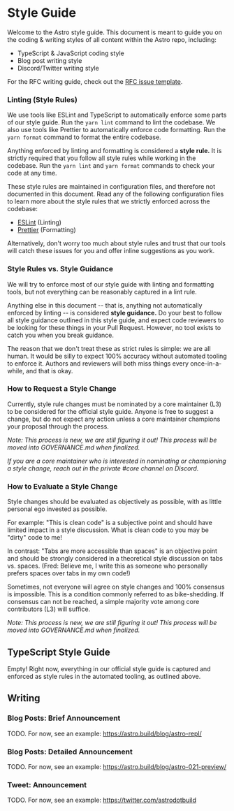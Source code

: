 # Style Guide

Welcome to the Astro style guide. This document is meant to guide you on the coding & writing styles of all content within the Astro repo, including:

- TypeScript & JavaScript coding style
- Blog post writing style
- Discord/Twitter writing style

For the RFC writing guide, check out the [RFC issue template](https://github.com/withastro/astro/issues/new/choose).

### Linting (Style Rules)

We use tools like ESLint and TypeScript to automatically enforce some parts of our style guide. Run the `yarn lint` command to lint the codebase. We also use tools like Prettier to automatically enforce code formatting. Run the `yarn format` command to format the entire codebase.

Anything enforced by linting and formatting is considered a **style rule.** It is strictly required that you follow all style rules while working in the codebase. Run the `yarn lint` and `yarn format` commands to check your code at any time.

These style rules are maintained in configuration files, and therefore not documented in this document. Read any of the following configuration files to learn more about the style rules that we strictly enforced across the codebase:

- [ESLint](https://github.com/withastro/astro/blob/main/.eslintrc.cjs) (Linting)
- [Prettier](https://github.com/withastro/astro/blob/main/.prettierrc.json) (Formatting)

Alternatively, don't worry too much about style rules and trust that our tools will catch these issues for you and offer inline suggestions as you work.

### Style Rules vs. Style Guidance

We will try to enforce most of our style guide with linting and formatting tools, but not everything can be reasonably captured in a lint rule.

Anything else in this document -- that is, anything not automatically enforced by linting -- is considered **style guidance.** Do your best to follow all style guidance outlined in this style guide, and expect code reviewers to be looking for these things in your Pull Request. However, no tool exists to catch you when you break guidance.

The reason that we don't treat these as strict rules is simple: we are all human. It would be silly to expect 100% accuracy without automated tooling to enforce it. Authors and reviewers will both miss things every once-in-a-while, and that is okay.

### How to Request a Style Change

Currently, style rule changes must be nominated by a core maintainer (L3) to be considered for the official style guide. Anyone is free to suggest a change, but do not expect any action unless a core maintainer champions your proposal through the process.

_Note: This process is new, we are still figuring it out! This process will be moved into GOVERNANCE.md when finalized._

_If you are a core maintainer who is interested in nominating or championing a style change, reach out in the private #core channel on Discord._

### How to Evaluate a Style Change

Style changes should be evaluated as objectively as possible, with as little personal ego invested as possible.

For example: "This is clean code" is a subjective point and should have limited impact in a style discussion. What is clean code to you may be "dirty" code to me!

In contrast: "Tabs are more accessible than spaces" is an objective point and should be strongly considered in a theoretical style discussion on tabs vs. spaces. (Fred: Believe me, I write this as someone who personally prefers spaces over tabs in my own code!)

Sometimes, not everyone will agree on style changes and 100% consensus is impossible. This is a condition commonly referred to as bike-shedding. If consensus can not be reached, a simple majority vote among core contributors (L3) will suffice.

_Note: This process is new, we are still figuring it out! This process will be moved into GOVERNANCE.md when finalized._

## TypeScript Style Guide

Empty! Right now, everything in our official style guide is captured and enforced as style rules in the automated tooling, as outlined above.

## Writing

### Blog Posts: Brief Announcement

TODO. For now, see an example: https://astro.build/blog/astro-repl/

### Blog Posts: Detailed Announcement

TODO. For now, see an example: https://astro.build/blog/astro-021-preview/

### Tweet: Announcement

TODO. For now, see an example: https://twitter.com/astrodotbuild
